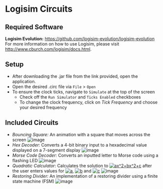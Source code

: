 # Logisim Circuits

## Required Software
**Logisim Evolution:** https://github.com/logisim-evolution/logisim-evolution  
For more information on how to use Logisim, please visit http://www.cburch.com/logisim/docs.html.

## Setup
- After downloading the .jar file from the link provided, open the application.
- Open the desired .circ file via `File` > `Open`
- To ensure the clock ticks, navigate to `Simulate` at the top of the screen
    - Check off the `Run Simulator` and `Ticks Enabled` checkboxes
    - To change the clock frequency, click on _Tick Frequency_ and choose your desired frequency

## Included Circuits
- _Bouncing Square:_ An animation with a square that moves across the screen
    ![image](https://user-images.githubusercontent.com/69637288/130248611-3cb8d8a3-bf19-48a7-a4d0-e8bf6ffc7ed6.png)
- _Hex Decoder:_ Converts a 4-bit binary input to a hexadecimal value displayed on a 7-segment display
    ![image](https://user-images.githubusercontent.com/69637288/130247613-591c1483-3528-40a9-88c3-943f3fd6a638.png)
- _Morse Code Decoder:_ Converts an inputted letter to Morse code using a flashing LED
    ![image](https://user-images.githubusercontent.com/69637288/130247867-15d15da4-0428-4bb6-b682-c40b13ab9c2e.png)
- _Quadratic Calculator:_ Calculates the solution to <a href="https://www.codecogs.com/eqnedit.php?latex=ax^2&plus;bx^2&plus;c" target="_blank"><img src="https://latex.codecogs.com/svg.latex?ax^2&plus;bx^2&plus;c" title="ax^2+bx^2+c" /></a> after the user enters values for <a href="https://www.codecogs.com/eqnedit.php?latex=a" target="_blank"><img src="https://latex.codecogs.com/svg.latex?a" title="a" /></a>, <a href="https://www.codecogs.com/eqnedit.php?latex=b" target="_blank"><img src="https://latex.codecogs.com/svg.latex?b" title="b" /></a> and <a href="https://www.codecogs.com/eqnedit.php?latex=c" target="_blank"><img src="https://latex.codecogs.com/svg.latex?c" title="c" /></a>
    ![image](https://user-images.githubusercontent.com/69637288/130248001-d0bb768a-07ca-477c-80b1-3623f9d2c3ed.png)
- _Restoring Divider:_ An implementation of a restoring divider using a finite state machine (FSM)
    ![image](https://user-images.githubusercontent.com/69637288/130248133-9f525a5c-7a39-4537-bc29-e6901e866bf0.png)

